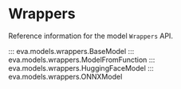 # Wrappers

Reference information for the model `Wrappers` API.

::: eva.models.wrappers.BaseModel
::: eva.models.wrappers.ModelFromFunction
::: eva.models.wrappers.HuggingFaceModel
::: eva.models.wrappers.ONNXModel